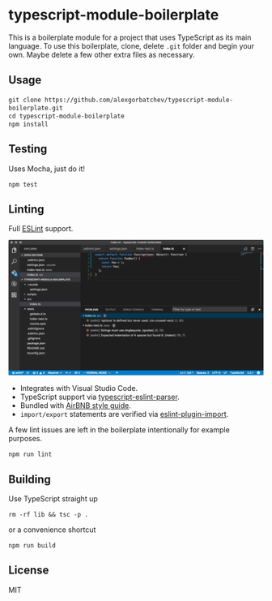 # typescript-module-boilerplate

This is a boilerplate module for a project that uses TypeScript as its main language. To use this boilerplate, clone, delete `.git` folder and begin your own. Maybe delete a few other extra files as necessary.

## Usage

```
git clone https://github.com/alexgorbatchev/typescript-module-boilerplate.git
cd typescript-module-boilerplate
npm install
```

## Testing

Uses Mocha, just do it!

```
npm test
```

## Linting

Full [ESLint](http://eslint.org/) support.

![](./screenshot-eslint.png)

* Integrates with Visual Studio Code.
* TypeScript support via [typescript-eslint-parser](https://github.com/eslint/typescript-eslint-parser).
* Bundled with [AirBNB style guide](https://github.com/airbnb/javascript).
* `import/export` statements are verified via [eslint-plugin-import](https://github.com/benmosher/eslint-plugin-import).

A few lint issues are left in the boilerplate intentionally for example purposes.

```
npm run lint
```

## Building

Use TypeScript straight up

```
rm -rf lib && tsc -p .
```

or a convenience shortcut

```
npm run build
```

## License

MIT
